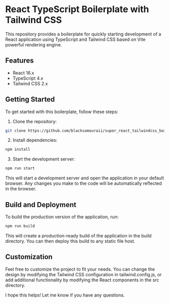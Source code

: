 # React TypeScript Boilerplate with Tailwind CSS

This repository provides a boilerplate for quickly starting development of a React application using TypeScript and Tailwind CSS based on Vite powerful rendering engine.

## Features

- React 16.x
- TypeScript 4.x
- Tailwind CSS 2.x

## Getting Started

To get started with this boilerplate, follow these steps:

1. Clone the repository:

```bash
git clone https://github.com/blacksamouraii/super_react_tailwindcss_boilerplate.git
```

2. Install dependencies:

```bash
npm install
```

3. Start the development server:

```bash
npm run start
```

This will start a development server and open the application in your default browser. Any changes you make to the code will be automatically reflected in the browser.

## Build and Deployment

To build the production version of the application, run:

```bash
npm run build
```

This will create a production-ready build of the application in the build directory. You can then deploy this build to any static file host.

## Customization

Feel free to customize the project to fit your needs. You can change the design by modifying the Tailwind CSS configuration in tailwind.config.js, or add additional functionality by modifying the React components in the src directory.

I hope this helps! Let me know if you have any questions.
